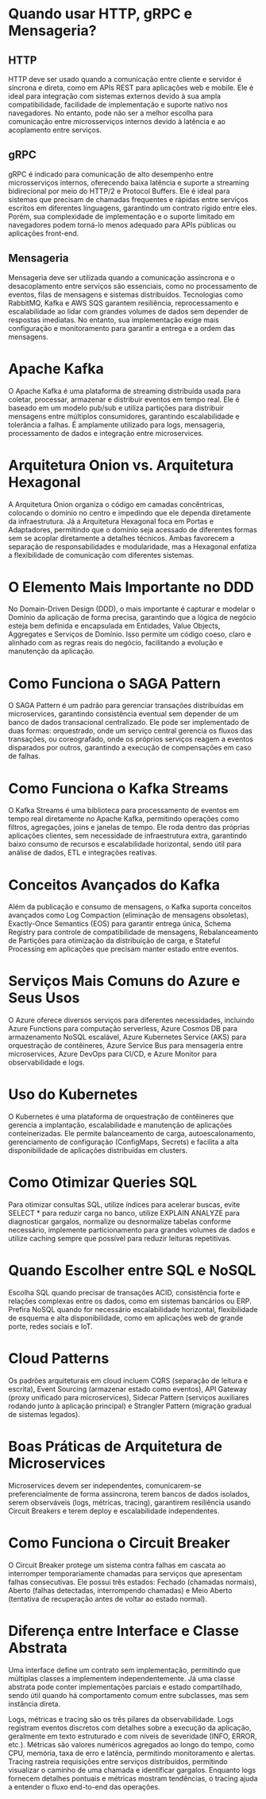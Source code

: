 # Quando usar HTTP, gRPC e Mensageria?

## HTTP
HTTP deve ser usado quando a comunicação entre cliente e servidor é síncrona e direta, como em APIs REST para aplicações web e mobile. Ele é ideal para integração com sistemas externos devido à sua ampla compatibilidade, facilidade de implementação e suporte nativo nos navegadores. No entanto, pode não ser a melhor escolha para comunicação entre microsserviços internos devido à latência e ao acoplamento entre serviços.

## gRPC
gRPC é indicado para comunicação de alto desempenho entre microsserviços internos, oferecendo baixa latência e suporte a streaming bidirecional por meio do HTTP/2 e Protocol Buffers. Ele é ideal para sistemas que precisam de chamadas frequentes e rápidas entre serviços escritos em diferentes linguagens, garantindo um contrato rígido entre eles. Porém, sua complexidade de implementação e o suporte limitado em navegadores podem torná-lo menos adequado para APIs públicas ou aplicações front-end.

## Mensageria
Mensageria deve ser utilizada quando a comunicação assíncrona e o desacoplamento entre serviços são essenciais, como no processamento de eventos, filas de mensagens e sistemas distribuídos. Tecnologias como RabbitMQ, Kafka e AWS SQS garantem resiliência, reprocessamento e escalabilidade ao lidar com grandes volumes de dados sem depender de respostas imediatas. No entanto, sua implementação exige mais configuração e monitoramento para garantir a entrega e a ordem das mensagens.

# Apache Kafka

O Apache Kafka é uma plataforma de streaming distribuída usada para coletar, processar, armazenar e distribuir eventos em tempo real. Ele é baseado em um modelo pub/sub e utiliza partições para distribuir mensagens entre múltiplos consumidores, garantindo escalabilidade e tolerância a falhas. É amplamente utilizado para logs, mensageria, processamento de dados e integração entre microservices.

# Arquitetura Onion vs. Arquitetura Hexagonal

A Arquitetura Onion organiza o código em camadas concêntricas, colocando o domínio no centro e impedindo que ele dependa diretamente da infraestrutura. Já a Arquitetura Hexagonal foca em Portas e Adaptadores, permitindo que o domínio seja acessado de diferentes formas sem se acoplar diretamente a detalhes técnicos. Ambas favorecem a separação de responsabilidades e modularidade, mas a Hexagonal enfatiza a flexibilidade de comunicação com diferentes sistemas.

# O Elemento Mais Importante no DDD

No Domain-Driven Design (DDD), o mais importante é capturar e modelar o Domínio da aplicação de forma precisa, garantindo que a lógica de negócio esteja bem definida e encapsulada em Entidades, Value Objects, Aggregates e Serviços de Domínio. Isso permite um código coeso, claro e alinhado com as regras reais do negócio, facilitando a evolução e manutenção da aplicação.

# Como Funciona o SAGA Pattern

O SAGA Pattern é um padrão para gerenciar transações distribuídas em microservices, garantindo consistência eventual sem depender de um banco de dados transacional centralizado. Ele pode ser implementado de duas formas: orquestrado, onde um serviço central gerencia os fluxos das transações, ou coreografado, onde os próprios serviços reagem a eventos disparados por outros, garantindo a execução de compensações em caso de falhas.

# Como Funciona o Kafka Streams

O Kafka Streams é uma biblioteca para processamento de eventos em tempo real diretamente no Apache Kafka, permitindo operações como filtros, agregações, joins e janelas de tempo. Ele roda dentro das próprias aplicações clientes, sem necessidade de infraestrutura extra, garantindo baixo consumo de recursos e escalabilidade horizontal, sendo útil para análise de dados, ETL e integrações reativas.

# Conceitos Avançados do Kafka

Além da publicação e consumo de mensagens, o Kafka suporta conceitos avançados como Log Compaction (eliminação de mensagens obsoletas), Exactly-Once Semantics (EOS) para garantir entrega única, Schema Registry para controle de compatibilidade de mensagens, Rebalanceamento de Partições para otimização da distribuição de carga, e Stateful Processing em aplicações que precisam manter estado entre eventos.

# Serviços Mais Comuns do Azure e Seus Usos

O Azure oferece diversos serviços para diferentes necessidades, incluindo Azure Functions para computação serverless, Azure Cosmos DB para armazenamento NoSQL escalável, Azure Kubernetes Service (AKS) para orquestração de contêineres, Azure Service Bus para mensageria entre microservices, Azure DevOps para CI/CD, e Azure Monitor para observabilidade e logs.

# Uso do Kubernetes

O Kubernetes é uma plataforma de orquestração de contêineres que gerencia a implantação, escalabilidade e manutenção de aplicações conteinerizadas. Ele permite balanceamento de carga, autoescalonamento, gerenciamento de configuração (ConfigMaps, Secrets) e facilita a alta disponibilidade de aplicações distribuídas em clusters.

# Como Otimizar Queries SQL

Para otimizar consultas SQL, utilize índices para acelerar buscas, evite SELECT * para reduzir carga no banco, utilize EXPLAIN ANALYZE para diagnosticar gargalos, normalize ou desnormalize tabelas conforme necessário, implemente particionamento para grandes volumes de dados e utilize caching sempre que possível para reduzir leituras repetitivas.

# Quando Escolher entre SQL e NoSQL

Escolha SQL quando precisar de transações ACID, consistência forte e relações complexas entre os dados, como em sistemas bancários ou ERP. Prefira NoSQL quando for necessário escalabilidade horizontal, flexibilidade de esquema e alta disponibilidade, como em aplicações web de grande porte, redes sociais e IoT.

# Cloud Patterns

Os padrões arquiteturais em cloud incluem CQRS (separação de leitura e escrita), Event Sourcing (armazenar estado como eventos), API Gateway (proxy unificado para microservices), Sidecar Pattern (serviços auxiliares rodando junto à aplicação principal) e Strangler Pattern (migração gradual de sistemas legados).

# Boas Práticas de Arquitetura de Microservices

Microservices devem ser independentes, comunicarem-se preferencialmente de forma assíncrona, terem bancos de dados isolados, serem observáveis (logs, métricas, tracing), garantirem resiliência usando Circuit Breakers e terem deploy e escalabilidade independentes.

# Como Funciona o Circuit Breaker

O Circuit Breaker protege um sistema contra falhas em cascata ao interromper temporariamente chamadas para serviços que apresentam falhas consecutivas. Ele possui três estados: Fechado (chamadas normais), Aberto (falhas detectadas, interrompendo chamadas) e Meio Aberto (tentativa de recuperação antes de voltar ao estado normal).

# Diferença entre Interface e Classe Abstrata

Uma interface define um contrato sem implementação, permitindo que múltiplas classes a implementem independentemente. Já uma classe abstrata pode conter implementações parciais e estado compartilhado, sendo útil quando há comportamento comum entre subclasses, mas sem instância direta.

Logs, métricas e tracing são os três pilares da observabilidade. Logs registram eventos discretos com detalhes sobre a execução da aplicação, geralmente em texto estruturado e com níveis de severidade (INFO, ERROR, etc.). Métricas são valores numéricos agregados ao longo do tempo, como CPU, memória, taxa de erro e latência, permitindo monitoramento e alertas. Tracing rastreia requisições entre serviços distribuídos, permitindo visualizar o caminho de uma chamada e identificar gargalos. Enquanto logs fornecem detalhes pontuais e métricas mostram tendências, o tracing ajuda a entender o fluxo end-to-end das operações.
